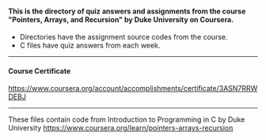 #### This is the directory of quiz answers and assignments from the course "Pointers, Arrays, and Recursion" by Duke University on Coursera. ####



* Directories have the assignment source codes from the course.
* C files have quiz answers from each week.

------------------------------------------------------------

#### Course Certificate ####
https://www.coursera.org/account/accomplishments/certificate/3ASN7RRWDEBJ

------------------------------------------------------------

These files contain code from
Introduction to Programming in C by Duke University
https://www.coursera.org/learn/pointers-arrays-recursion




